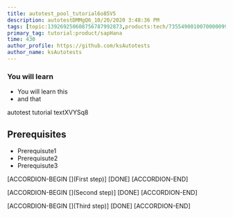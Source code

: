 ```yaml
---
title: autotest_pool_tutorial6o85V5
description: autotestDMMgQ6_10/20/2020 3:48:36 PM
tags: [topic:139269250608756787992873,products:tech/73554900100700000996,tutorial:experience/advanced]
primary_tag: tutorial:product/sapHana
time: 430
author_profile: https://github.com/ksAutotests
author_name: ksAutotests
---
```

### You will learn
- You will learn this
- and that

autotest tutorial textXVYSq8

## Prerequisites
- Prerequisute1
- Prerequisute2
- Prerequisute3

[ACCORDION-BEGIN [](First step)]
[DONE]
[ACCORDION-END]

[ACCORDION-BEGIN [](Second step)]
[DONE]
[ACCORDION-END]

[ACCORDION-BEGIN [](Third step)]
[DONE]
[ACCORDION-END]

